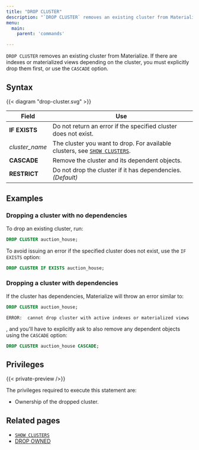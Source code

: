 ```yaml
---
title: "DROP CLUSTER"
description: "`DROP CLUSTER` removes an existing cluster from Materialize."
menu:
  main:
    parent: 'commands'

---
```


`DROP CLUSTER` removes an existing cluster from Materialize. If there are indexes or materialized views depending on the cluster, you must explicitly drop them first, or use the `CASCADE` option.

## Syntax

{{< diagram "drop-cluster.svg" >}}

Field | Use
------|-----
**IF EXISTS** | Do not return an error if the specified cluster does not exist.
_cluster&lowbar;name_ | The cluster you want to drop. For available clusters, see [`SHOW CLUSTERS`](../show-clusters).
**CASCADE** | Remove the cluster and its dependent objects.
**RESTRICT** | Do not drop the cluster if it has dependencies. _(Default)_

## Examples

### Dropping a cluster with no dependencies

To drop an existing cluster, run:

```sql
DROP CLUSTER auction_house;
```

To avoid issuing an error if the specified cluster does not exist, use the `IF EXISTS` option:

```sql
DROP CLUSTER IF EXISTS auction_house;
```

### Dropping a cluster with dependencies

If the cluster has dependencies, Materialize will throw an error similar to:

```sql
DROP CLUSTER auction_house;
```

```nofmt
ERROR:  cannot drop cluster with active indexes or materialized views
```

, and you'll have to explicitly ask to also remove any dependent objects using the `CASCADE` option:

```sql
DROP CLUSTER auction_house CASCADE;
```

## Privileges

{{< private-preview />}}

The privileges required to execute this statement are:

- Ownership of the dropped cluster.

## Related pages

- [`SHOW CLUSTERS`](../show-clusters)
- [DROP OWNED](../drop-owned)

